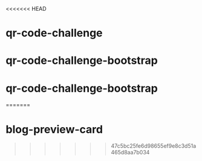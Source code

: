 <<<<<<< HEAD
# qr-code-challenge
# qr-code-challenge-bootstrap
# qr-code-challenge-bootstrap
=======

# blog-preview-card
>>>>>>> 47c5bc25fe6d98655ef9e8c3d51a465d8aa7b034
